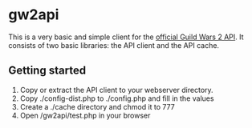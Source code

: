 gw2api
======

This is a very basic and simple client for the [official Guild Wars 2 API](https://forum-en.guildwars2.com/forum/community/api/API-Documentation).
It consists of two basic libraries: the API client and the API cache.

Getting started
---------------
1. Copy or extract the API client to your webserver directory.
2. Copy ./config-dist.php to ./config.php and fill in the values
3. Create a ./cache directory and chmod it to 777
4. Open <yourlocalhost>/gw2api/test.php in your browser
